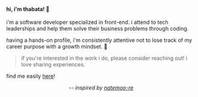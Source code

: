 #### hi, i'm thabata! 👋

i'm a software developer specialized in front-end. i attend to tech leaderships and help them solve their business problems through coding. 

having a hands-on profile, i'm consistently attentive not to lose track of my career purpose with a growth mindset. 🚀

> if you're interested in the work i do, please consider reaching out! i love sharing experiences.

find me easily <a rel="me" href="https://www.linkedin.com/in/thabatadornelas/">here</a>!

<p align="center">
  <i>-- inspired by <a href="https://github.com/natemoo-re">natemoo-re</a></i>
</p>

